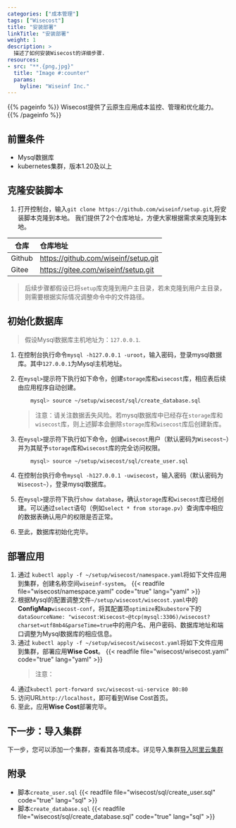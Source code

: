 ```yaml
---
categories: ["成本管理"]
tags: ["Wisecost"]
title: "安装部署"
linkTitle: "安装部署"
weight: 1
description: >
  描述了如何安装Wisecost的详细步骤.
resources:
- src: "**.{png,jpg}"
  title: "Image #:counter"
  params:
    byline: "Wiseinf Inc."
---
```


{{% pageinfo %}}
Wisecost提供了云原生应用成本监控、管理和优化能力。
{{% /pageinfo %}}

## 前置条件

* Mysql数据库
* kubernetes集群，版本1.20及以上

## 克隆安装脚本

1. 打开控制台，输入`git clone https://github.com/wiseinf/setup.git`,将安装脚本克隆到本地。
我们提供了2个仓库地址，方便大家根据需求来克隆到本地。

| 仓库 | 仓库地址 |
| --- | :--- |
| Github | https://github.com/wiseinf/setup.git |
| Gitee | https://gitee.com/wiseinf/setup.git |

> 后续步骤都假设已将`setup`库克隆到用户主目录，若未克隆到用户主目录，则需要根据实际情况调整命令中的文件路径。

## 初始化数据库

> 假设Mysql数据库主机地址为：`127.0.0.1`.

1. 在控制台执行命令`mysql -h127.0.0.1 -uroot`，输入密码，登录mysql数据库。其中`127.0.0.1`为Mysql主机地址。
2. 在`mysql>`提示符下执行如下命令，创建`storage`库和`wisecost`库，相应表后续由应用程序自动创建。

    ```sh
        mysql> source ~/setup/wisecost/sql/create_database.sql
    ```

    > 注意：请关注数据丢失风险。若mysql数据库中已经存在`storage`库和`wisecost`库，则上述脚本会删除`storage`库和`wisecost`库后创建新库。
3. 在`mysql>`提示符下执行如下命令，创建`wisecost`用户（默认密码为`Wisecost~`）并为其赋予`storage`库和`wisecost`库的完全访问权限。

    ```sh
        mysql> source ~/setup/wisecost/sql/create_user.sql
    ```

4. 在控制台执行命令`mysql -h127.0.0.1 -uwisecost`，输入密码（默认密码为`Wisecost~`），登录mysql数据库。
5. 在`mysql>`提示符下执行`show database`，确认`storage`库和`wisecost`库已经创建。可以通过`select`语句（例如`select * from storage.pv`）查询库中相应的数据表确认用户的权限是否正常。
6. 至此，数据库初始化完毕。

## 部署应用

1. 通过 `kubectl apply -f ~/setup/wisecost/namespace.yaml`将如下文件应用到集群，创建名称空间`wiseinf-system`。
    {{< readfile file="wisecost/namespace.yaml" code="true" lang="yaml" >}}
1. 根据Mysql的配置调整文件`~/setup/wisecost/wisecost.yaml`中的**ConfigMap**`wisecost-conf`，将其配置项`optimize`和`kubestore`下的`dataSourceName: "wisecost:Wisecost~@tcp(mysql:3306)/wisecost?charset=utf8mb4&parseTime=true`中的用户名、用户密码、数据库地址和端口调整为Mysql数据库的相应信息。
1. 通过 `kubectl apply -f ~/setup/wisecost/wisecost.yaml`将如下文件应用到集群，部署应用**Wise Cost**。
    {{< readfile file="wisecost/wisecost.yaml" code="true" lang="yaml" >}}
    > 注意：
1. 通过`kubectl port-forward svc/wisecost-ui-service 80:80`
1. 访问URL`http://localhost`，即可看到Wise Cost首页。
1. 至此，应用**Wise Cost**部署完毕。

## 下一步：导入集群

下一步，您可以添加一个集群，查看其各项成本。详见导入集群[导入阿里云集群](/docs/wisecost/import-aliyun)

## 附录

* 脚本`create_user.sql`
    {{< readfile file="wisecost/sql/create_user.sql" code="true" lang="sql" >}}
* 脚本`create_database.sql`
    {{< readfile file="wisecost/sql/create_database.sql" code="true" lang="sql" >}}
